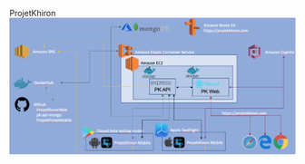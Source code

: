 ProjetKhiron
![alt text](https://github.com/lucseguin/ProjetKhironWeb/blob/master/Architecture.png?raw=true)
